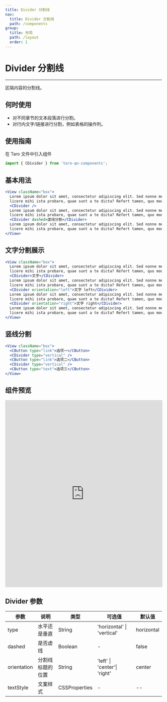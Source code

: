 ```yaml
---
title: Divider 分割线
nav:
  title: Divider 分割线
  path: /components
group:
  title: 布局
  path: /layout
  order: 1
---
```


# Divider 分割线

---

区隔内容的分割线。

## 何时使用

- 对不同章节的文本段落进行分割。
- 对行内文字/链接进行分割，例如表格的操作列。

## 使用指南

在 Taro 文件中引入组件

```js
import { CDivider } from 'taro-qn-components';
```

## 基本用法

```jsx | pure
<View className="box">
  Lorem ipsum dolor sit amet, consectetur adipiscing elit. Sed nonne merninisti
  licere mihi ista probare, quae sunt a te dicta? Refert tamen, quo modo.
  <CDivider />
  Lorem ipsum dolor sit amet, consectetur adipiscing elit. Sed nonne merninisti
  licere mihi ista probare, quae sunt a te dicta? Refert tamen, quo modo.
  <CDivider dashed>虚线分割</CDivider>
  Lorem ipsum dolor sit amet, consectetur adipiscing elit. Sed nonne merninisti
  licere mihi ista probare, quae sunt a te dicta? Refert tamen, quo modo.
</View>
```

## 文字分割展示

```jsx | pure
<View className="box">
  Lorem ipsum dolor sit amet, consectetur adipiscing elit. Sed nonne merninisti
  licere mihi ista probare, quae sunt a te dicta? Refert tamen, quo modo.
  <CDivider>文字</CDivider>
  Lorem ipsum dolor sit amet, consectetur adipiscing elit. Sed nonne merninisti
  licere mihi ista probare, quae sunt a te dicta? Refert tamen, quo modo.
  <CDivider orientation="left">文字 left</CDivider>
  Lorem ipsum dolor sit amet, consectetur adipiscing elit. Sed nonne merninisti
  licere mihi ista probare, quae sunt a te dicta? Refert tamen, quo modo.
  <CDivider orientation="right">文字 right</CDivider>
  Lorem ipsum dolor sit amet, consectetur adipiscing elit. Sed nonne merninisti
  licere mihi ista probare, quae sunt a te dicta? Refert tamen, quo modo.
</View>
```

## 竖线分割

```jsx | pure
<View className="box">
  <CButton type="link">选项一</CButton>
  <CDivider type="vertical" />
  <CButton type="link">选项二</CButton>
  <CDivider type="vertical" />
  <CButton type="text">选项三</CButton>
</View>
```

## 组件预览

<iframe style="width:100%; height: 600px; border: 1px solid #ddd" src="https://ui.shuyun.com/example/#/pages/layout/divider/index"></iframe>

## Divider 参数

| 参数        | 说明             | 类型          | 可选值                       | 默认值     |
| ----------- | ---------------- | ------------- | ---------------------------- | ---------- |
| type        | 水平还是垂直     | String        | 'horizontal' \| 'vertical'   | horizontal |
| dashed      | 是否虚线         | Boolean       | -                            | false      |
| orientation | 分割线标题的位置 | String        | 'left' \| 'center'\| 'right' | center     |
| textStyle   | 文案样式         | CSSProperties | -                            | --         |
